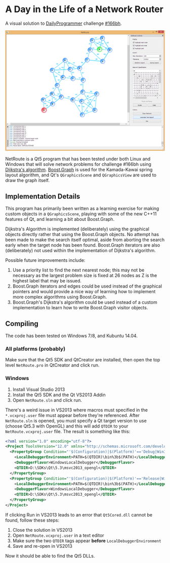A Day in the Life of a Network Router
=====================================

A visual solution to [DailyProgrammer][dp_subreddit] challenge [#166bh][spec].

![Solved network in NetRoute](screenshot.png)

NetRoute is a Qt5 program that has been tested under both Linux and Windows
that will solve network problems for challenge #166bh using [Dijkstra's
algorithm][dijkstra].  [Boost.Graph][boost_graph] is used for the Kamada-Kawai
spring layout algorithm, and Qt's `QGraphicsScene` and `QGraphicsView` are used
to draw the graph itself.

[dp_subreddit]: http://www.reddit.com/r/dailyprogrammer/
[spec]:         http://www.reddit.com/r/dailyprogrammer/comments/287jxh/6152014_challenge_166b_hard_a_day_in_the_life_of/
[dijkstra]:     http://en.wikipedia.org/wiki/Dijkstra%27s_algorithm
[boost_graph]:  http://www.boost.org/libs/graph/doc/


Implementation Details
----------------------

This program has primarily been written as a learning exercise for making
custom objects in a `QGraphicsScene`, playing with some of the new C++11
features of Qt, and learning a bit about Boost.Graph.

Dijkstra's Algorithm is implemented (deliberately) using the graphical objects
directly rather that using the Boost.Graph objects.  No attempt has been made
to make the search itself optimal, aside from aborting the search early when
the target node has been found.  Boost.Graph iterators are also (deliberately)
not used within the implementation of Dijkstra's algorithm.

Possible future improvements include:

1.  Use a priority list to find the next nearest node; this may not be
    necessary as the largest problem size is fixed at 26 nodes as Z is the
    highest label that may be issued.
2.  Boost.Graph iterators and edges could be used instead of the graphical
    pointers and would provide a nice way of learning how to implement more
    complex algorithms using Boost.Graph.
3.  Boost.Graph's Dijkstra's algorithm could be used instead of a custom
    implementation to learn how to write Boost.Graph visitor objects.


Compiling
---------

The code has been tested on Windows 7/8, and Kubuntu 14.04.

### All platforms (probably)

Make sure that the Qt5 SDK and QtCreator are installed, then open the top
level `NetRoute.pro` in QtCreator and click run.

### Windows

1.  Install Visual Studio 2013
2.  Install the Qt5 SDK and the Qt VS2013 Addin
3.  Open `NetRoute.sln` and click run.

There's a weird issue in VS2013 where macros must specified in the
`*.vcxproj.user` file must appear before they're referenced.  After
`NetRoute.sln` is opened, you must specify a Qt target version to use (choose
Qt5.3 with OpenGL) and this will add `QTDIR` to your `NetRoute.vcxproj.user`
file.  The result is something like this:

```xml
<?xml version="1.0" encoding="utf-8"?>
<Project ToolsVersion="12.0" xmlns="http://schemas.microsoft.com/developer/msbuild/2003">
  <PropertyGroup Condition="'$(Configuration)|$(Platform)'=='Debug|Win32'">
    <LocalDebuggerEnvironment>PATH=$(QTDIR)\bin%3b$(PATH)</LocalDebuggerEnvironment>
    <DebuggerFlavor>WindowsLocalDebugger</DebuggerFlavor>
    <QTDIR>D:\SDKs\Qt\5.3\msvc2013_opengl</QTDIR>
  </PropertyGroup>
  <PropertyGroup Condition="'$(Configuration)|$(Platform)'=='Release|Win32'">
    <LocalDebuggerEnvironment>PATH=$(QTDIR)\bin%3b$(PATH)</LocalDebuggerEnvironment>
    <DebuggerFlavor>WindowsLocalDebugger</DebuggerFlavor>
    <QTDIR>D:\SDKs\Qt\5.3\msvc2013_opengl</QTDIR>
  </PropertyGroup>
</Project>
```

If clicking Run in VS2013 leads to an error that `Qt5Cored.dll` cannot be
found, follow these steps:

1.  Close the solution in VS2013
2.  Open `NetRoute.vcxproj.user` in a text editor
3.  Make sure the two `QTDIR` tags appear **before** `LocalDebuggerEnvironment`
4.  Save and re-open in VS2013

Now it should be able to find the Qt5 DLLs.
